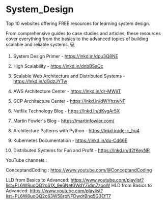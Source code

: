 # System_Design

Top 10 websites offering FREE resources for learning system design.

From comprehensive guides to case studies and articles, these resources cover everything from the basics to the advanced topics of building scalable and reliable systems. 💻

1. System Design Primer - https://lnkd.in/dpu3Q8NE

2. High Scalability - https://lnkd.in/dnbBSsQc

3. Scalable Web Architecture and Distributed Systems - https://lnkd.in/dGdzJYTw

4. AWS Architecture Center - https://lnkd.in/dr-MWjiT

5. GCP Architecture Center - https://lnkd.in/dWYhzwNF

6. Netflix Technology Blog - https://lnkd.in/dKvgAr5X

7. Martin Fowler's Blog - https://martinfowler.com/

8. Architecture Patterns with Python - https://lnkd.in/de-c_hu4

9. Kubernetes Documentation - https://lnkd.in/du-Cd66E

10. Distributed Systems for Fun and Profit - https://lnkd.in/d2fKeyNR


YouTube channels :

ConceptandCoding : https://www.youtube.com/@ConceptandCoding

 LLD from Basics to Advanced: https://www.youtube.com/playlist?list=PL6W8uoQQ2c61X_9e6Net0WdYZidm7zooW
 HLD from Basics to Advanced: https://www.youtube.com/playlist?list=PL6W8uoQQ2c63W58rpNFDwdrBnq5G3EfT7

